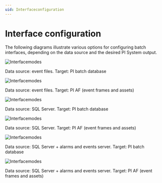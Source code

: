 ```yaml
---
uid: Interfaceconfiguration
---
```


# Interface configuration

The following diagrams illustrate various options for configuring batch interfaces, depending on the data source and the desired PI System output.

![Interfacemodes](../images/EventfilestargetPIBatchDB.png)

Data source: event files. Target: PI batch database

![Interfacemodes](../images/EventfilestargetPIAF.png)

Data source: event files. Target: PI AF (event frames and assets)

![Interfacemodes](../images/SQLservertargetsPIBatchDB.png)

Data source: SQL Server. Target: PI batch database

![Interfacemodes](../images/SQLservertargetsPIAF.png)

Data source: SQL Server. Target: PI AF (event frames and assets)

![Interfacemodes](../images/SQLserverAlarmsandEventstargetsPIBatchDB.png)

Data source: SQL Server + alarms and events server. Target: PI batch database

![Interfacemodes](../images/SQLserverAlarmsandEventstargetsPIAF.png)

Data source: SQL Server + alarms and events server. Target: PI AF (event frames and assets)
